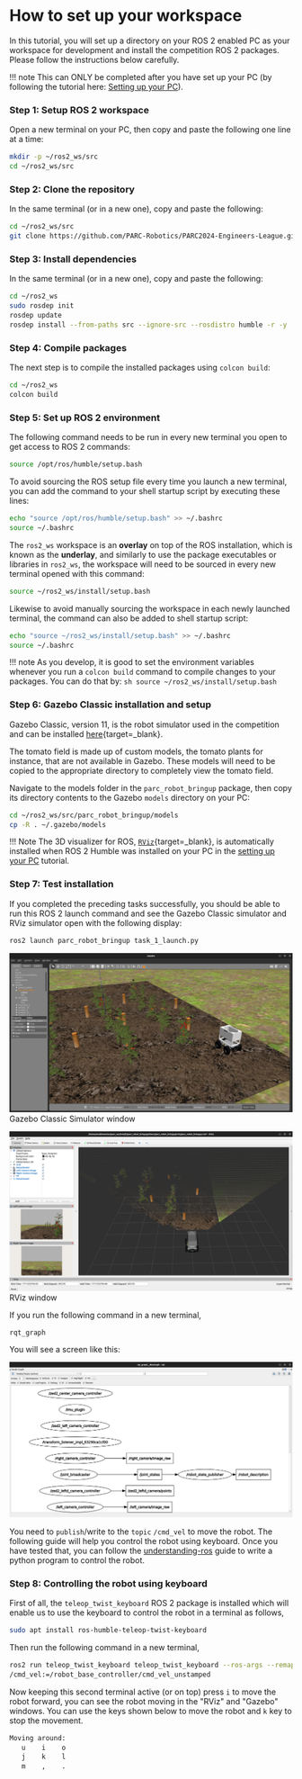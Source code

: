 # How to set up your workspace

In this tutorial, you will set up a directory on your ROS 2 enabled PC as your workspace for development and install the competition ROS 2 packages. Please follow the instructions below carefully.

!!! note
    This can ONLY be completed after you have set up your PC (by following the tutorial here: [Setting up your PC](../getting-started-tutorials/setting-up-your-pc.md)).

<!-- uncommment once we have docker setup -->
<!-- !!! note -->
<!--     If you are using a Docker container, you can skip this tutorial and follow the instructions in [Setting up your PC using Docker](../getting-started-tutorials/setting-up-with-docker.md) instead. -->

### Step 1: Setup ROS 2 workspace

Open a new terminal on your PC, then copy and paste the following one line at a time:
```sh
mkdir -p ~/ros2_ws/src
cd ~/ros2_ws/src
```

### Step 2: Clone the repository

In the same terminal (or in a new one), copy and paste the following:
```sh
cd ~/ros2_ws/src
git clone https://github.com/PARC-Robotics/PARC2024-Engineers-League.git .
```

### Step 3: Install dependencies

In the same terminal (or in a new one), copy and paste the following:
```sh
cd ~/ros2_ws
sudo rosdep init
rosdep update
rosdep install --from-paths src --ignore-src --rosdistro humble -r -y
```

### Step 4: Compile packages

The next step is to compile the installed packages using `colcon build`:
```sh
cd ~/ros2_ws
colcon build
```

### Step 5: Set up ROS 2 environment
The following command needs to be run in every new terminal you open to get access to ROS 2 commands:

```sh
source /opt/ros/humble/setup.bash
```

To avoid sourcing the ROS setup file every time you launch a new terminal, you can add the command to your shell startup script by executing these lines:

```sh
echo "source /opt/ros/humble/setup.bash" >> ~/.bashrc
source ~/.bashrc
```

The `ros2_ws` workspace is an **overlay** on top of the ROS installation, which is known as the **underlay**, and similarly to use the package executables or libraries
in `ros2_ws`, the workspace will need to be sourced in every new terminal opened with this command:


```sh
source ~/ros2_ws/install/setup.bash
```

Likewise to avoid manually sourcing the workspace in each newly launched terminal, the command can also be added to shell startup script:

```sh
echo "source ~/ros2_ws/install/setup.bash" >> ~/.bashrc
source ~/.bashrc
```

!!! note
    As you develop, it is good to set the environment variables whenever you run a `colcon build` command to compile changes to your packages. You can do that by:
    ```sh
    source ~/ros2_ws/install/setup.bash
    ```

### Step 6: Gazebo Classic installation and setup

Gazebo Classic, version 11, is the robot simulator used in the competition and can be installed [here](https://classic.gazebosim.org/tutorials?tut=install_ubuntu&cat=install){target=_blank}.

The tomato field is made up of custom models, the tomato plants for instance, that are not available in Gazebo. These models will need to be copied to the appropriate directory to completely view the tomato field.

Navigate to the models folder in the `parc_robot_bringup` package, then copy its directory contents to the Gazebo `models` directory on your PC:

```sh
cd ~/ros2_ws/src/parc_robot_bringup/models
cp -R . ~/.gazebo/models
```

!!! Note 
    The 3D visualizer for ROS, [`RViz`](https://docs.ros.org/en/humble/Tutorials/Intermediate/RViz/RViz-User-Guide/RViz-User-Guide.html){target=_blank}, is automatically installed when ROS 2 Humble was installed on your PC in the [setting up your PC](../getting-started-tutorials/setting-up-your-pc.md) tutorial.


### Step 7: Test installation

If you completed the preceding tasks successfully, you should be able to run this ROS 2 launch command and see the Gazebo Classic simulator and RViz simulator open with the following display:

```sh
ros2 launch parc_robot_bringup task_1_launch.py
```
![Gazebo Simulator window](assets/gazebo.png)
Gazebo Classic Simulator window


![RViz window](assets/rviz.png)
RViz window


If you run the following command in a new terminal,
```
rqt_graph
```
You will see a screen like this:

![RQT Graph](assets/rosgraph.png)

You need to `publish`/write to the `topic` `/cmd_vel` to move the robot.
The following guide will help you control the robot using keyboard. Once you have tested that, you can follow the [understanding-ros](../getting-started-with-ros) guide to write a python program to control the robot.

### Step 8: Controlling the robot using keyboard

First of all, the `teleop_twist_keyboard` ROS 2 package is installed which will enable us to use the keyboard to control the robot in a terminal as follows,

```sh
sudo apt install ros-humble-teleop-twist-keyboard
```

Then run the following command in a new terminal,

```sh
ros2 run teleop_twist_keyboard teleop_twist_keyboard --ros-args --remap \
/cmd_vel:=/robot_base_controller/cmd_vel_unstamped
```

Now keeping this second terminal active (or on top) press `i` to move the robot forward, you can see the robot moving in the "RViz" and "Gazebo" windows.
You can use the keys shown below to move the robot and `k` key to stop the movement.

```sh
Moving around:
   u    i    o
   j    k    l
   m    ,    .
```
